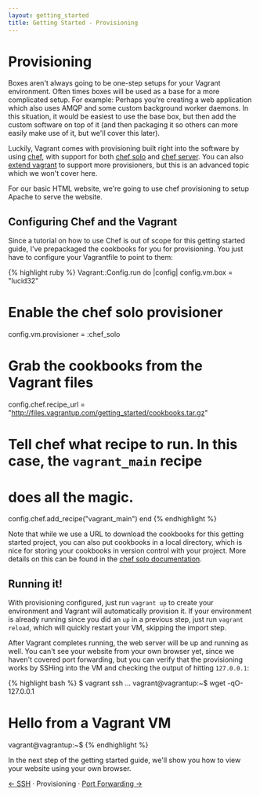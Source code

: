 ```yaml
---
layout: getting_started
title: Getting Started - Provisioning
---
```

# Provisioning

Boxes aren't always going to be one-step setups for your Vagrant environment.
Often times boxes will be used as a base for a more complicated setup. For
example: Perhaps you're creating a web application which also uses AMQP and
some custom background worker daemons. In this situation, it would be easiest
to use the base box, but then add the custom software on top of it (and then
packaging it so others can more easily make use of it, but we'll cover this
later).

Luckily, Vagrant comes with provisioning built right into the software by
using [chef](http://www.opscode.com/chef), with support for both [chef solo](http://wiki.opscode.com/display/chef/Chef+Solo)
and [chef server](http://wiki.opscode.com/display/chef/Chef+Server). You can
also [extend vagrant](/docs/provisioners/others.html) to support more provisioners, but this is an advanced topic
which we won't cover here.

For our basic HTML website, we're going to use chef provisioning to setup Apache
to serve the website.

## Configuring Chef and the Vagrant

Since a tutorial on how to use Chef is out of scope for this getting started
guide, I've prepackaged the cookbooks for you for provisioning. You just have
to configure your Vagrantfile to point to them:

{% highlight ruby %}
Vagrant::Config.run do |config|
  config.vm.box = "lucid32"

  # Enable the chef solo provisioner
  config.vm.provisioner = :chef_solo

  # Grab the cookbooks from the Vagrant files
  config.chef.recipe_url = "http://files.vagrantup.com/getting_started/cookbooks.tar.gz"

  # Tell chef what recipe to run. In this case, the `vagrant_main` recipe
  # does all the magic.
  config.chef.add_recipe("vagrant_main")
end
{% endhighlight %}

Note that while we use a URL to download the cookbooks for this getting
started project, you can also put cookbooks in a local directory, which is
nice for storing your cookbooks in version control with your project. More
details on this can be found in the [chef solo documentation](/docs/provisioners/chef_solo.html).

## Running it!

With provisioning configured, just run `vagrant up` to create your environment
and Vagrant will automatically provision it. If your environment is already
running since you did an `up` in a previous step, just run `vagrant reload`,
which will quickly restart your VM, skipping the import step.

After Vagrant completes running, the web server will be up and running as well.
You can't see your website from your own browser yet, since we haven't covered
port forwarding, but you can verify that the provisioning works by SSHing into
the VM and checking the output of hitting `127.0.0.1`:

{% highlight bash %}
$ vagrant ssh
...
vagrant@vagrantup:~$ wget -qO- 127.0.0.1
<h1>Hello from a Vagrant VM</h1>
vagrant@vagrantup:~$
{% endhighlight %}

In the next step of the getting started guide, we'll show you how to view
your website using your own browser.

[&larr; SSH](/docs/getting-started/ssh.html) &middot; Provisioning &middot; [Port Forwarding &rarr;](/docs/getting-started/ports.html)
